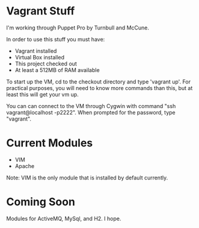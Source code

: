 # Vagrant Stuff
I'm working through Puppet Pro by Turnbull and McCune. 

In order to use this stuff you must have:
 - Vagrant installed
 - Virtual Box installed
 - This project checked out
 - At least a 512MB of RAM available 

To start up the VM, cd to the checkout directory and type 'vagrant up'. For practical purposes, you will need to know more commands than this, but at least this will get your vm up.

You can can connect to the VM through Cygwin with command "ssh vagrant@localhost -p2222". When prompted for the password, type "vagrant".
 
# Current Modules 
 - VIM
 - Apache

Note: VIM is the only module that is installed by default currently.
 
# Coming Soon
Modules for ActiveMQ, MySql, and H2. I hope.